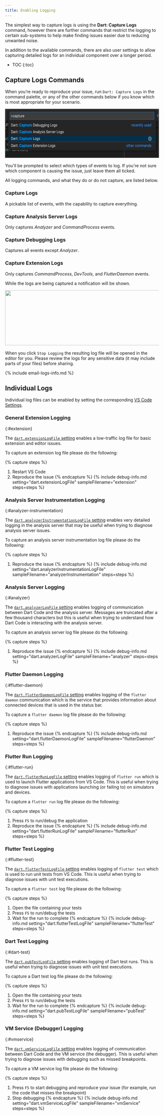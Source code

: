 ```yaml
---
title: Enabling Logging
---
```


The simplest way to capture logs is using the **Dart: Capture Logs** command, however there are further commands that restrict the logging to certain sub-systems to help make finding issues easier due to reducing unwanted noise.

In addition to the available commands, there are also user settings to allow capturing detailed logs for an individual component over a longer period.

* TOC
{:toc}

## Capture Logs Commands

When you’re ready to reproduce your issue, run `Dart: Capture Logs` in the command palette, or any of the other commands below if you know which is most appropriate for your scenario.

<img src="/images/capture_logs_commands.png" width="625" height="160" />

You'll be prompted to select which types of events to log. If you're not sure which component is causing the issue, just leave them all ticked.

All logging commands, and what they do or do not capture, are listed below.

### Capture Logs
A pickable list of events, with the capability to capture everything.

### Capture Analysis Server Logs
Only captures _Analyzer_ and _CommandProcess_ events.

### Capture Debugging Logs
Captures all events except _Analyzer_.

### Capture Extension Logs
Only captures _CommandProcess_, _DevTools_, and _FlutterDaemon_ events.

While the logs are being captured a notification will be shown.

<img src="/images/capture_logs_notification.png" width="550" height="180" />

When you click `Stop Logging` the resulting log file will be opened in the editor for you. Please review the logs for any sensitive data (it may include parts of your files) before sharing.

{% include email-logs-info.md %}

## Individual Logs

Individual log files can be enabled by setting the corresponding [VS Code Settings](https://code.visualstudio.com/docs/getstarted/settings).

### General Extension Logging
{:#extension}

The [`dart.extensionLogFile` setting](/docs/settings/#dartextensionlogfile) enables a low-traffic log file for basic extension and editor issues.

To capture an extension log file please do the following:

{% capture steps %}
1. Restart VS Code
1. Reproduce the issue
{% endcapture %}
{% include debug-info.md
	setting="dart.extensionLogFile"
	sampleFilename="extension"
	steps=steps
%}

### Analysis Server Instrumentation Logging
{:#analyzer-instrumentation}

The [`dart.analyzerInstrumentationLogFile` setting](/docs/settings/#dartanalyzerinstrumentationlogfile) enables very detailed logging in the analysis server that may be useful when trying to diagnose analysis server issues.

To capture an analysis server instrumentation log file please do the following:

{% capture steps %}
1. Reproduce the issue
{% endcapture %}
{% include debug-info.md
	setting="dart.analyzerInstrumentationLogFile"
	sampleFilename="analyzerInstrumentation"
	steps=steps
%}

### Analysis Server Logging
{:#analyzer}

The [`dart.analyzerLogFile` setting](/docs/settings/#dartanalyzerlogfile) enables logging of communication between Dart Code and the analysis server. Messages are truncated after a few thousand characters but this is useful when trying to understand how Dart Code is interacting with the analysis server.

To capture an analysis server log file please do the following:

{% capture steps %}
1. Reproduce the issue
{% endcapture %}
{% include debug-info.md
	setting="dart.analyzerLogFile"
	sampleFilename="analyzer"
	steps=steps
%}

### Flutter Daemon Logging
{:#flutter-daemon}

The [`dart.flutterDaemonLogFile` setting](/docs/settings/#dartflutterdaemonlogfile) enables logging of the `flutter daemon` communication which is the service that provides information about connected devices that is used in the status bar.

To capture a `flutter daemon` log file please do the following:

{% capture steps %}
1. Reproduce the issue
{% endcapture %}
{% include debug-info.md
	setting="dart.flutterDaemonLogFile"
	sampleFilename="flutterDaemon"
	steps=steps
%}

### Flutter Run Logging
{:#flutter-run}

The [`dart.flutterRunLogFile` setting](/docs/settings/#dartflutterrunlogfile) enables logging of `flutter run` which is used to launch Flutter applications from VS Code. This is useful when trying to diagnose issues with applications launching (or failing to) on simulators and devices.

To capture a `flutter run` log file please do the following:

{% capture steps %}
1. Press `F5` to run/debug the application
1. Reproduce the issue
{% endcapture %}
{% include debug-info.md
	setting="dart.flutterRunLogFile"
	sampleFilename="flutterRun"
	steps=steps
%}

### Flutter Test Logging
{:#flutter-test}

The [`dart.flutterTestLogFile` setting](/docs/settings/#dartfluttertestlogfile) enables logging of `flutter test` which is used to run unit tests from VS Code. This is useful when trying to diagnose issues with unit test executions.

To capture a `flutter test` log file please do the following:

{% capture steps %}
1. Open the file containing your tests
1. Press `F5` to run/debug the tests
1. Wait for the run to complete
{% endcapture %}
{% include debug-info.md
	setting="dart.flutterTestLogFile"
	sampleFilename="flutterTest"
	steps=steps
%}

### Dart Test Logging
{:#dart-test}

The [`dart.pubTestLogFile` setting](/docs/settings/#dartpubtestlogfile) enables logging of Dart test runs. This is useful when trying to diagnose issues with unit test executions.

To capture a Dart test log file please do the following:

{% capture steps %}
1. Open the file containing your tests
1. Press `F5` to run/debug the tests
1. Wait for the run to complete
{% endcapture %}
{% include debug-info.md
	setting="dart.pubTestLogFile"
	sampleFilename="pubTest"
	steps=steps
%}

### VM Service (Debugger) Logging
{:#vmservice}

The [`dart.vmServiceLogFile` setting](/docs/settings/#dartvmservicelogfile) enables logging of communication between Dart Code and the VM service (the debugger). This is useful when trying to diagnose issues with debugging such as missed breakpoints.

To capture a VM service log file please do the following:

{% capture steps %}
1. Press `F5` to start debugging and reproduce your issue (for example, run the code that misses the breakpoint)
1. Stop debugging
{% endcapture %}
{% include debug-info.md
	setting="dart.vmServiceLogFile"
	sampleFilename="vmService"
	steps=steps
%}
